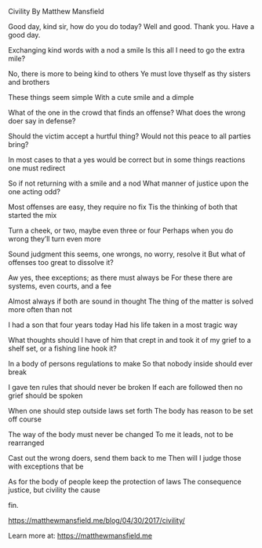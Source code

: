 Civility
By Matthew Mansfield

Good day, kind sir, how do you do today?
Well and good. Thank you. Have a good day.

Exchanging kind words with a nod a smile
Is this all I need to go the extra mile?

No, there is more to being kind to others
Ye must love thyself as thy sisters and brothers

These things seem simple
With a cute smile and a dimple

What of the one in the crowd that finds an offense?
What does the wrong doer say in defense?

Should the victim accept a hurtful thing?
Would not this peace to all parties bring?

In most cases to that a yes would be correct
but in some things reactions one must redirect

So if not returning with a smile and a nod
What manner of justice upon the one acting odd?

Most offenses are easy, they require no fix
Tis the thinking of both that started the mix

Turn a cheek, or two, maybe even three or four
Perhaps when you do wrong they’ll turn even more

Sound judgment this seems, one wrongs, no worry, resolve it
But what of offenses too great to dissolve it?

Aw yes, thee exceptions; as there must always be
For these there are systems, even courts, and a fee

Almost always if both are sound in thought
The thing of the matter is solved more often than not

I had a son that four years today
Had his life taken in a most tragic way

What thoughts should I have of him that crept in and took it
of my grief to a shelf set, or a fishing line hook it?

In a body of persons regulations to make
So that nobody inside should ever break

I gave ten rules that should never be broken
If each are followed then no grief should be spoken

When one should step outside laws set forth
The body has reason to be set off course

The way of the body must never be changed
To me it leads, not to be rearranged

Cast out the wrong doers, send them back to me
Then will I judge those with exceptions that be

As for the body of people keep the protection of laws
The consequence justice, but civility the cause

fin.

https://matthewmansfield.me/blog/04/30/2017/civility/

Learn more at: https://matthewmansfield.me
